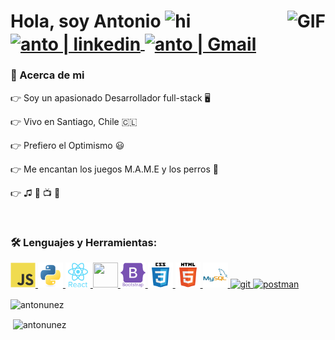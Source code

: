 <h1 align="left"> Hola, soy Antonio <img src="https://user-images.githubusercontent.com/1303154/88677602-1635ba80-d120-11ea-84d8-d263ba5fc3c0.gif" width="28px" alt="hi">   
<img align="right" alt="GIF" src="https://camo.githubusercontent.com/e20822b4282c07ffd010cd05f855a6561d3b62358ca9e607e4901288dd748fcb/68747470733a2f2f63646e2e6472696262626c652e636f6d2f75736572732f323133313939332f73637265656e73686f74732f343934383733362f74686f75676874776f726b732d6769665f6472696262626c652e676966" height="280" />
  <a href="https://www.linkedin.com/in/antonunez" target="_blank">
  <img align="center" alt="anto | linkedin" src="https://user-images.githubusercontent.com/22448559/137614008-18f96cfd-b2c4-4066-9991-f605c978f9d9.png" width="80px"/>
</a>

<a href="mailto:a.nunez.jeria@gmail.com">
  <img align="center" alt="anto | Gmail" width="80px" src="https://user-images.githubusercontent.com/22448559/137614003-749c6718-b38d-4d6f-9cb2-b01a1781b144.png" />
</a> 

### 🥳 Acerca de mi

👉  Soy un apasionado Desarrollador full-stack  🖥️

👉  Vivo en Santiago, Chile &#x1F1E8;&#x1F1F1;

👉  Prefiero el Optimismo 😃

👉  Me encantan los juegos M.A.M.E y los perros &#x1F436;

👉  &#9835;	&#127857; &#x1F4FA; &#x1F3A6;

<br>

<h3 align="left"> 🛠 Lenguajes y Herramientas:</h3>
  

<p align="left"> <a href="https://developer.mozilla.org/en-US/docs/Web/JavaScript" target="_blank" rel="noreferrer"> <img src="https://raw.githubusercontent.com/devicons/devicon/master/icons/javascript/javascript-original.svg" alt="javascript" width="40" height="40"/> </a> 
<a href="https://www.python.org" target="_blank" rel="noreferrer"> <img src="https://raw.githubusercontent.com/devicons/devicon/master/icons/python/python-original.svg" alt="python" width="40" height="40"/> </a>
<a href="https://reactjs.org/" target="_blank" rel="noreferrer"> <img src="https://raw.githubusercontent.com/devicons/devicon/master/icons/react/react-original-wordmark.svg" alt="react" width="40" height="40" </a>
<a href="https://img.shields.io/badge/-Flask-05122A?style=flat&logo=flask" target="_blank" rel="noreferrer"> <img src=https://seeklogo.com/images/F/flask-logo-44C507ABB7-seeklogo.com.png color="white" width="40" height="40"/> </a> 
<a href="https://getbootstrap.com" target="_blank" rel="noreferrer"> <img src="https://raw.githubusercontent.com/devicons/devicon/master/icons/bootstrap/bootstrap-plain-wordmark.svg" alt="bootstrap" width="40" height="40"/> </a>
<a href="https://www.w3schools.com/css/" target="_blank" rel="noreferrer"> <img src="https://raw.githubusercontent.com/devicons/devicon/master/icons/css3/css3-original-wordmark.svg" alt="css3" width="40" height="40"/> </a> 
<a href="https://www.w3.org/html/" target="_blank" rel="noreferrer"> <img src="https://raw.githubusercontent.com/devicons/devicon/master/icons/html5/html5-original-wordmark.svg" alt="html5" width="40" height="40"/> </a> 
<a href="https://www.mysql.com/" target="_blank" rel="noreferrer"> <img src="https://raw.githubusercontent.com/devicons/devicon/master/icons/mysql/mysql-original-wordmark.svg" alt="mysql" width="40" height="40"/> </a>  
<a href="https://git-scm.com/" target="_blank" rel="noreferrer"> <img src="https://www.vectorlogo.zone/logos/git-scm/git-scm-icon.svg" alt="git" width="40" height="40"/> </a> 
<a href="https://postman.com" target="_blank" rel="noreferrer"> <img src="https://www.vectorlogo.zone/logos/getpostman/getpostman-icon.svg" alt="postman" width="40" height="40"/> </a>
</p>
<p><img align="center" src="https://github-readme-stats.vercel.app/api/top-langs?username=AntoNunez&show_icons=true&title_color=7A7ADB&text_color=D3D3D3&bg_color=0,000000,130F40&locale=en&layout=compact" alt="antonunez" /></p>
<p>&nbsp;<img align="center" src="https://github-readme-stats.vercel.app/api?username=AntoNunez&show_icons=true&title_color=7A7ADB&text_color=D3D3D3&bg_color=0,000000,130F40&locale=en&layout=compact" alt="antonunez" /></p>
<!---
AntoNunez/AntoNunez is a ✨ special ✨ repository because its `README.md` (this file) appears on your GitHub profile.
You can click the Preview link to take a look at your changes.
--->
